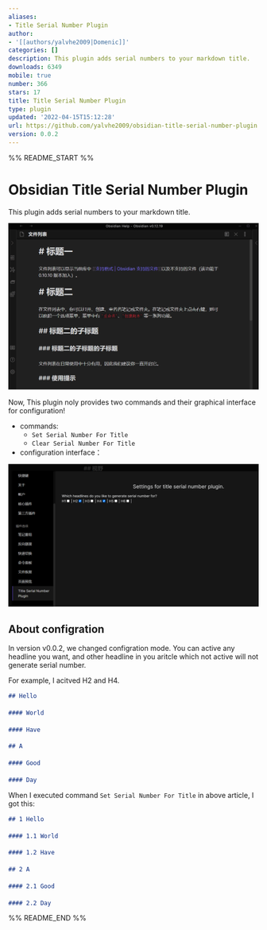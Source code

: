 ```yaml
---
aliases:
- Title Serial Number Plugin
author:
- '[[authors/yalvhe2009|Domenic]]'
categories: []
description: This plugin adds serial numbers to your markdown title.
downloads: 6349
mobile: true
number: 366
stars: 17
title: Title Serial Number Plugin
type: plugin
updated: '2022-04-15T15:12:28'
url: https://github.com/yalvhe2009/obsidian-title-serial-number-plugin
version: 0.0.2
---
```


%% README_START %%

# Obsidian Title Serial Number Plugin

This plugin adds serial numbers to your markdown title.

![quick start](https://raw.githubusercontent.com/yalvhe2009/obsidian-title-serial-number-plugin/master/assets/quick-start.gif)

Now, This plugin noly provides two commands and their graphical interface for configuration!

- commands:
  - `Set Serial Number For Title`
  - `Clear Serial Number For Title`
- configuration interface：

![configuration interface](https://raw.githubusercontent.com/yalvhe2009/obsidian-title-serial-number-plugin/master/assets/configuration-interface-v0_0_2.png)

## About configration

In version v0.0.2, we changed configration mode. You can active any headline you want, and other headline in you aritcle which not active will not generate serial number.

For example, I acitved H2 and H4.

```markdown
## Hello

#### World

#### Have

## A

#### Good

#### Day
```

When I executed command `Set Serial Number For Title` in above article, I got this:

```markdown
## 1 Hello

#### 1.1 World

#### 1.2 Have

## 2 A

#### 2.1 Good

#### 2.2 Day
```

%% README_END %%